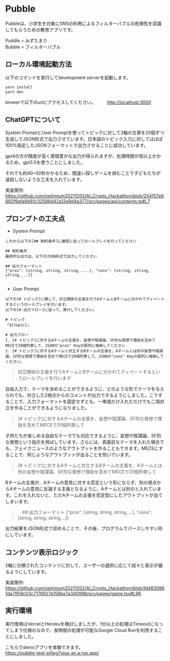 # Pubble

Pubbleは、小学生を対象にSNSの利用によるフィルターバブルの危険性を認識してもらうための教育アプリです。

Puddle = みずたまり  
Bubble = フィルターバブル


## ローカル環境起動方法

以下のコマンドを実行してdevelopment serverを起動します。

```bash
yarn install
yarn dev
```

browerで以下のurlにアクセスしてください。  　　
[http://localhost:3000](http://localhost:3000)

## ChatGPTについて

System PromptとUser Promptを使ってトピックに対して2軸の文章を20個ずつ生成してJSON形式で出力させています。日本語のトピック入力に対してはほぼ100%指定したJSONフォーマットで出力させることに成功しています。

gpt4の方が精度が高く感情豊かな出力が得られますが、処理時間が倍以上かかるため、gpt3.5を使うことにしました。

それでも約40~50秒かかるため、間違い探しゲームを挟むことで子どもたちが退屈しないような工夫を入れています。

実装箇所:
https://github.com/optimium20211202/AI_Crypto_Hackathon/blob/254157e6882f9afa9481c32586d42a12e8d4a377/src/pages/api/contents.ts#L7

## プロンプトの工夫点
- System Prompt
```
これから以下の[## 制約条件]に厳密に従ってロールプレイを行ってください
    
## 制約条件
最終的な出力は、以下のJSON形式で出力してください
    
## 出力フォーマット
{"pros": [string, string, string,....], "cons": [string, string, string,...]}
`
```

- User Prompt
```
以下の[# トピック]に関して、対立関係の主張を行うAチームとBチームに分かれてディベートするというロールプレイを行います。 
以下の[# 出力フロー]に従って、実行してください。
  
# トピック
「${topic}」
  
# 出力フロー
1. [# トピック]に対するAチームの主張を、妄想や陰謀論、SF的な発想で理由を含めてMECEで20個列挙して、JSONの"pros" Keyの配列に格納してください
2. [# トピック]に対するAチームと対立するBチームの主張を、Aチームとは別の妄想や陰謀論、SF的な発想で理由を含めてMECEで20個列挙して、JSONの"cons" Keyの配列に格納してください。

```


> 対立関係の主張を行うAチームとBチームに分かれてディベートするというロールプレイを行います`

自由入力で、テーマを決めることができるように、どのような形でテーマを与えられても、対立した2視点からのコメントが出力できるようにしました。こうすることで、入力フォーマットを固定せずとも、一単語だけ入れただけでも二項対立を作ることができるようになりました。

> [# トピック]に対するAチームの主張を、妄想や陰謀論、SF的な発想で理由を含めてMECEで20個列挙して

子供たちが楽しめる自由なテーマでも対応できるように、妄想や陰謀論、SF的な発想という指示を飛ばしています。さらには、真面目なテーマを入れた場合でも、フェイクニュースのようなアウトプットを作ることもできます。MECEにすることで、同じようなアウトプットが出ることを防いでいます。


> [# トピック]に対するAチームと対立するBチームの主張を、Aチームとは別の妄想や陰謀論、SF的な発想で理由を含めてMECEで20個列挙して

Bチームの主張が、Aチームの意見に対する否定という形にならず、別の視点からAチームの意見に反論する主張となるように、Aチームとは別のと入れています。これを入れないと、ただAチームの主張を否定型にしたアウトプットが出てしまいます。


> 　## 出力フォーマット {"pros": [string, string, string,....], "cons": [string, string, string,...]}

出力結果をJSON形式で収めることで、その後、プログラムでパースしやすい形にしています。


## コンテンツ表示ロジック

2軸に分類されたコンテンツに対して、ユーザーの選択に応じて段々と表示が偏るようにしています。

実装箇所:
https://github.com/optimium20211202/AI_Crypto_Hackathon/blob/fd4830861da7959c03c7176927e158be7a340998/src/pages/game.tsx#L96

## 実行環境

実行環境はVercelとHerokuを検討しましたが、1分以上の処理はTimeoutになってしまう仕様のなので、長時間の処理が可能なGoogle Cloud Runを利用することにしました。

こちらでdemoアプリを体験できます。  
https://pubble-test-pj5eg7xjsa-an.a.run.app/